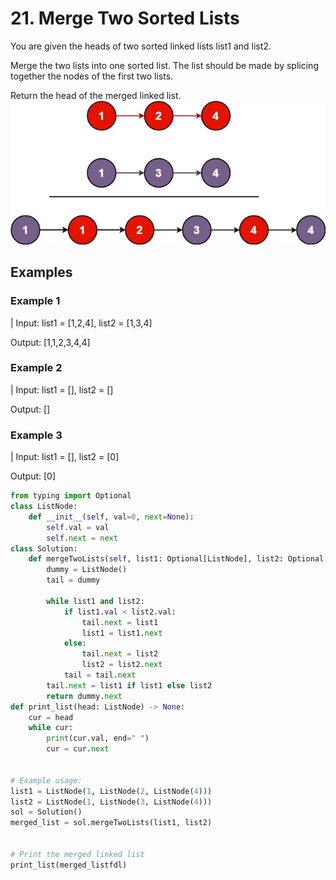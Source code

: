 # 21. Merge Two Sorted Lists

You are given the heads of two sorted linked lists list1 and list2.

Merge the two lists into one sorted list. The list should be made by splicing together the nodes of the first two lists.

Return the head of the merged linked list.![alt text](image.png)

## Examples

### Example 1

| Input: list1 = [1,2,4], list2 = [1,3,4]

Output: [1,1,2,3,4,4]

### Example 2

| Input: list1 = [], list2 = []

Output: []

### Example 3

| Input: list1 = [], list2 = [0]

Output: [0]

```python
from typing import Optional
class ListNode:
    def __init__(self, val=0, next=None):
        self.val = val
        self.next = next
class Solution:
    def mergeTwoLists(self, list1: Optional[ListNode], list2: Optional[ListNode]) -> Optional[ListNode]:
        dummy = ListNode()
        tail = dummy

        while list1 and list2:
            if list1.val < list2.val:
                tail.next = list1
                list1 = list1.next
            else:
                tail.next = list2
                list2 = list2.next
            tail = tail.next
        tail.next = list1 if list1 else list2
        return dummy.next
def print_list(head: ListNode) -> None:
    cur = head
    while cur:
        print(cur.val, end=" ")
        cur = cur.next


# Example usage:
list1 = ListNode(1, ListNode(2, ListNode(4)))
list2 = ListNode(1, ListNode(3, ListNode(4)))
sol = Solution()
merged_list = sol.mergeTwoLists(list1, list2)


# Print the merged linked list
print_list(merged_listfdl)
```
